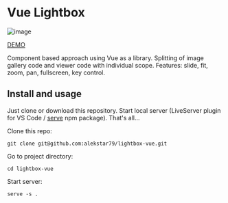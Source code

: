 # Vue Lightbox

![image](review.gif)

[DEMO](https://alekstar79.github.io/lightbox-vue)

Component based approach using Vue as a library. Splitting of image gallery code and viewer code
with individual scope. Features: slide, fit, zoom, pan, fullscreen, key control.

## Install and usage

Just clone or download this repository. Start local server
(LiveServer plugin for VS Code / [serve](https://github.com/vercel/serve) npm package).
That's all...

Clone this repo:
```shell
git clone git@github.com:alekstar79/lightbox-vue.git
```
Go to project directory:
```shell
cd lightbox-vue
```
Start server:
```shell
serve -s .
```
